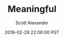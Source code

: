 ---
layout: podcast
title: "Meaningful"
author: Scott Alexander
description: https://slatestarcodex.com/2019/02/28/meaningful/
date: 2019-02-28 22:06:00 PST
length: 1115902
duration: 279
guid: meaningful
---